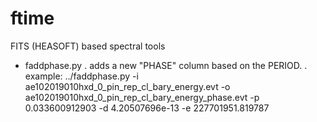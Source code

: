 # ftime

FITS (HEASOFT) based spectral tools

- faddphase.py
. adds a new "PHASE" column based on the PERIOD.
. example:
	../faddphase.py -i ae102019010hxd_0_pin_rep_cl_bary_energy.evt 
	-o ae102019010hxd_0_pin_rep_cl_bary_energy_phase.evt 
	-p 0.033600912903 
	-d 4.20507696e-13 
	-e 227701951.819787 
